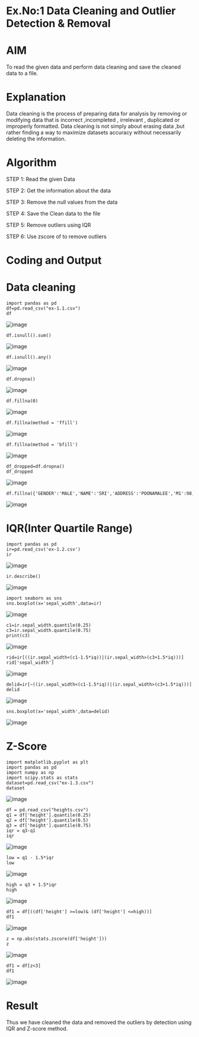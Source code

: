 # Ex.No:1  Data Cleaning and Outlier Detection & Removal
# AIM
To read the given data and perform data cleaning and save the cleaned data to a file.

# Explanation
Data cleaning is the process of preparing data for analysis by removing or modifying data that is incorrect ,incompleted , irrelevant , duplicated or improperly formatted. Data cleaning is not simply about erasing data ,but rather finding a way to maximize datasets accuracy without necessarily deleting the information.

# Algorithm
STEP 1: Read the given Data

STEP 2: Get the information about the data

STEP 3: Remove the null values from the data

STEP 4: Save the Clean data to the file

STEP 5: Remove outliers using IQR

STEP 6: Use zscore of to remove outliers

# Coding and Output
# Data cleaning

```
import pandas as pd
df=pd.read_csv("ex-1.1.csv")
df
```
![image](https://github.com/user-attachments/assets/fc482989-09ea-4d80-9f69-f60b50975709)

```
df.isnull().sum()
```
![image](https://github.com/user-attachments/assets/a5faa84e-5552-46c0-b72b-4bbb82567b34)

```
df.isnull().any()
```
![image](https://github.com/user-attachments/assets/cffeb597-cec4-46df-a1b6-1ce2961cc068)

```
df.dropna()
```
![image](https://github.com/user-attachments/assets/f71813a6-7ed2-4ce1-9113-78f19dddb758)

```
df.fillna(0)
```
![image](https://github.com/user-attachments/assets/c2ac14a8-af26-4444-9fc5-2a7818a2d982)

```
df.fillna(method = 'ffill')
```
![image](https://github.com/user-attachments/assets/989543f4-f3c1-4072-8e69-92a78fcc829d)

```
df.fillna(method = 'bfill')
```
![image](https://github.com/user-attachments/assets/04ea924f-0a3e-4875-9689-eedb9a407fbf)

```
df_dropped=df.dropna()
df_dropped
```
![image](https://github.com/user-attachments/assets/d134e65f-230c-46d4-acb2-93699cfb4247)

```
df.fillna({'GENDER':'MALE','NAME':'SRI','ADDRESS':'POONAMALEE','M1':98,'M2':87,'M3':76,'M4':92,'TOTAL':305,'AVG':89.999999})
```
![image](https://github.com/user-attachments/assets/49edde14-08a1-499f-9883-74c1239425b2)

# IQR(Inter Quartile Range)

```
import pandas as pd
ir=pd.read_csv('ex-1.2.csv')
ir
```
![image](https://github.com/user-attachments/assets/d0e22b10-a49f-4fc4-8690-fa0b2115c4a3)

```
ir.describe()
```
![image](https://github.com/user-attachments/assets/bd6a4081-57b5-4c76-ac6d-5b4146ece6e9)

```
import seaborn as sns
sns.boxplot(x='sepal_width',data=ir)
```
![image](https://github.com/user-attachments/assets/c83debb2-f85e-4c30-87ad-3825a634552a)

```
c1=ir.sepal_width.quantile(0.25)
c3=ir.sepal_width.quantile(0.75)
print(c3)
```
![image](https://github.com/user-attachments/assets/33aed715-1ba8-4fe8-b9a3-c5ad05313218)

```
rid=ir[((ir.sepal_width<(c1-1.5*iq))|(ir.sepal_width>(c3+1.5*iq)))]
rid['sepal_width']
```
![image](https://github.com/user-attachments/assets/cbbdc38c-e225-462f-a60d-139c1bd80ad2)

```
delid=ir[~((ir.sepal_width<(c1-1.5*iq))|(ir.sepal_width>(c3+1.5*iq)))]
delid
```
![image](https://github.com/user-attachments/assets/896179de-0727-440a-8bce-407dd944158b)

```
sns.boxplot(x='sepal_width',data=delid)
```
![image](https://github.com/user-attachments/assets/f009f213-357b-4b31-be4c-9c380aea4059)


# Z-Score
```
import matplotlib.pyplot as plt
import pandas as pd
import numpy as np
import scipy.stats as stats
dataset=pd.read_csv("ex-1.3.csv")
dataset
```
![image](https://github.com/user-attachments/assets/435661f1-5ed3-4c95-a2f5-68973c5c3a5c)

```
df = pd.read_csv("heights.csv")
q1 = df['height'].quantile(0.25)
q2 = df['height'].quantile(0.5)
q3 = df['height'].quantile(0.75)
iqr = q3-q1
iqr
```
![image](https://github.com/user-attachments/assets/da7dcf61-cf5e-44b4-ad05-78bfbef77702)

```
low = q1 - 1.5*iqr
low
```
![image](https://github.com/user-attachments/assets/bafd1459-9eef-4410-ae6c-2097eff08a89)

```
high = q3 + 1.5*iqr
high
```
![image](https://github.com/user-attachments/assets/e280b1bb-6e13-4bde-bdc2-1eb332124674)

```
df1 = df[((df['height'] >=low)& (df['height'] <=high))]
df1
```
![image](https://github.com/user-attachments/assets/ac5560f4-fff8-477b-a9b7-82c8281f8b84)

```
z = np.abs(stats.zscore(df['height']))
z
```
![image](https://github.com/user-attachments/assets/089c3519-8c3f-4b7f-b7e1-25bd116bd31e)

```
df1 = df[z<3]
df1
```
![image](https://github.com/user-attachments/assets/4248a786-a0c6-41b9-aaaf-01c31b9c22b2)


# Result
Thus we have cleaned the data and removed the outliers by detection using IQR and Z-score method.

